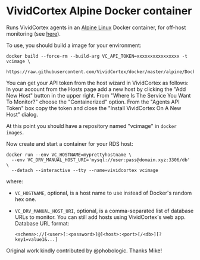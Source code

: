 # VividCortex Alpine Docker container

Runs VividCortex agents in an [Alpine Linux](https://www.alpinelinux.org/) Docker container, for off-host monitoring (see
[here](https://docs.vividcortex.com/getting-started/installing/#off-host-monitoring)).

To use, you should build a image for your environment:

	docker build --force-rm --build-arg VC_API_TOKEN=xxxxxxxxxxxxxxxx -t vcimage \
	  https://raw.githubusercontent.com/VividCortex/docker/master/alpine/Dockerfile

You can get your API token from the host wizard in VividCortex as follows:
In your account from the Hosts page add a new host by clicking the "Add New
Host" button in the upper right. From "Where Is The Service You Want To
Monitor?" choose the "Containerized" option. From the "Agents API Token" box
copy the token and close the "Install VividCortex On A New Host" dialog.

At this point you should have a repository named "vcimage" in `docker images`.

Now create and start a container for your RDS host:

	docker run --env VC_HOSTNAME=myprettyhostname \
	  --env VC_DRV_MANUAL_HOST_URI='mysql://user:pass@domain.xyz:3306/db' \
	  --detach --interactive --tty --name=vividcortex vcimage

where:
* `VC_HOSTNAME`, optional, is a host name to use instead of Docker's random hex one.
* `VC_DRV_MANUAL_HOST_URI`, optional, is a comma-separated list of database URLs to monitor. You can still add hosts using VividCortex's web app. Database URL format:

	```
	<schema>://[<user>[:<password>]@]<host>:<port>[/<db>][?key1=value1&...]
	```

Original work kindly contributed by @phobologic. Thanks Mike!
